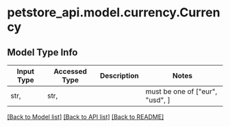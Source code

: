 # petstore_api.model.currency.Currency

## Model Type Info
Input Type | Accessed Type | Description | Notes
------------ | ------------- | ------------- | -------------
str,  | str,  |  | must be one of ["eur", "usd", ] 

[[Back to Model list]](../../README.md#documentation-for-models) [[Back to API list]](../../README.md#documentation-for-api-endpoints) [[Back to README]](../../README.md)

